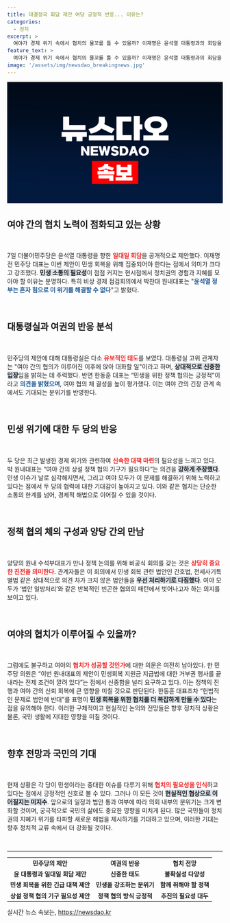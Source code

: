 ```yaml
---
title: 대결정국 회담 제안 여당 긍정적 반응... 이유는?
categories:
  - 정치
excerpt: >
  여야가 경제 위기 속에서 협치의 물꼬를 틀 수 있을까? 이재명은 윤석열 대통령과의 회담을 제안했지만, 정부의 반응은 미온적이다. 민생 의제를 통해 대화 재개를 모색하는데, 법안 처리 과정에서 다시 충돌할 가능성도 제기된다. 클릭하여 진실을 확인하세요!
feature_text: >
  여야가 경제 위기 속에서 협치의 물꼬를 틀 수 있을까? 이재명은 윤석열 대통령과의 회담을 제안했지만, 정부의 반응은 미온적이다. 민생 의제를 통해 대화 재개를 모색하는데, 법안 처리 과정에서 다시 충돌할 가능성도 제기된다. 클릭하여 진실을 확인하세요!
image: '/assets/img/newsdao_breakingnews.jpg'
---
```


<p><img src="/assets/img/newsdao_breakingnews.jpg" alt="flaretime 속보" /></p>

<h2 data-ke-size="size26">여야 간의 협치 노력이 점화되고 있는 상황</h2>

<p data-ke-size="size16">&nbsp;</p>

<p>7일 더불어민주당은 윤석열 대통령을 향한 <b><span style="color: #ee2323;">일대일 회담</span></b>을 공개적으로 제안했다. 이재명 전 민주당 대표는 이번 제안이 민생 회복을 위해 집중되어야 한다는 점에서 의미가 크다고 강조했다. <b><span style="background-color: #21538527;">민생 소통의 필요성</span></b>이 점점 커지는 현시점에서 정치권의 경험과 지혜를 모아야 할 이유는 분명하다. 특히 비상 경제 점검회의에서 박찬대 원내대표는 "<b><span style="color: #1a5490;">윤석열 정부는 혼자 힘으로 이 위기를 해결할 수 없다</span></b>"고 밝혔다. </p>

<p data-ke-size="size16">&nbsp;</p>

<h2 data-ke-size="size26">대통령실과 여권의 반응 분석</h2>

<p data-ke-size="size16">&nbsp;</p>

<p>민주당의 제안에 대해 대통령실은 다소 <b><span style="color: #ee2323;">유보적인 태도</span></b>를 보였다. 대통령실 고위 관계자는 "여야 간의 협의가 이루어진 이후에 앉아 대화할 일"이라고 하며, <b><span style="background-color: #21538527;">상대적으로 신중한 입장</span></b>임을 밝히는 데 주력했다. 반면 한동훈 대표는 “민생을 위한 정책 협의는 긍정적”이라고 <b><span style="color: #1a5490;">의견을 밝혔으며</span></b>, 여야 협의 체 결성을 높이 평가했다. 이는 여야 간의 긴장 관계 속에서도 기대되는 분위기를 반영한다.</p>

<p data-ke-size="size16">&nbsp;</p>

<h2 data-ke-size="size26">민생 위기에 대한 두 당의 반응</h2>

<p data-ke-size="size16">&nbsp;</p>

<p>두 당은 최근 발생한 경제 위기와 관련하여 <b><span style="color: #ee2323;">신속한 대책 마련</span></b>의 필요성을 느끼고 있다. 박 원내대표는 “여야 간의 상설 정책 협의 기구가 필요하다”는 의견을 <b><span style="background-color: #21538527;">강하게 주장했다</span></b>. 민생 이슈가 날로 심각해지면서, 그리고 여야 모두가 이 문제를 해결하기 위해 노력하고 있다는 점에서 두 당의 협력에 대한 기대감이 높아지고 있다. 이와 같은 협치는 단순한 소통의 한계를 넘어, 경제적 해법으로 이어질 수 있을 것이다. </p>

<p data-ke-size="size16">&nbsp;</p>

<h2 data-ke-size="size26">정책 협의 체의 구성과 양당 간의 만남</h2>

<p data-ke-size="size16">&nbsp;</p>

<p>양당의 원내 수석부대표가 만나 정책 논의를 위해 비공식 회의를 갖는 것은 <b><span style="color: #ee2323;">상당히 중요한 진전을 의미한다</span></b>. 관계자들은 이 회의에서 민생 회복 관련 법안인 간호법, 전세사기특별법 같은 상대적으로 의견 차가 크지 않은 법안들을 <b><span style="background-color: #21538527;">우선 처리하기로 다짐했다</span></b>. 여야 모두가 ‘법안 일방처리’와 같은 반복적인 빈곤한 협의의 패턴에서 벗어나고자 하는 의지를 보이고 있다.</p>

<p data-ke-size="size16">&nbsp;</p>

<h2 data-ke-size="size26">여야의 협치가 이루어질 수 있을까?</h2>

<p data-ke-size="size16">&nbsp;</p>

<p>그럼에도 불구하고 여야의 <b><span style="color: #ee2323;">협치가 성공할 것인가</span></b>에 대한 의문은 여전히 남아있다. 한 민주당 의원은 “이번 원내대표의 제안이 민생회복 지원금 지급법에 대한 거부권 행사를 끝내라는 전제 조건이 깔려 있다”는 점에서 신중함을 널리 요구하고 있다. 이는 정책의 진행과 여야 간의 신뢰 회복에 큰 영향을 미칠 것으로 판단된다. 한동훈 대표조차 “헌법적인 문제로 법안에 반대”를 표명이 <b><span style="background-color: #21538527;">민생 회복을 위한 협치를 더 복잡하게 만들 수 있다</span></b>는 점을 유의해야 한다. 이러한 구체적이고 현실적인 논의와 전망들은 향후 정치적 상황은 물론, 국민 생활에 지대한 영향을 미칠 것이다.</p>

<p data-ke-size="size16">&nbsp;</p>

<h2 data-ke-size="size26">향후 전망과 국민의 기대</h2>

<p data-ke-size="size16">&nbsp;</p>

<p>현재 상황은 각 당이 민생이라는 중대한 이슈를 다루기 위해 <b><span style="color: #ee2323;">협치의 필요성을 인식</span></b>하고 있다는 점에서 긍정적인 신호로 볼 수 있다. 그러나 이 모든 것이 <b><span style="background-color: #21538527;">현실적인 협상으로 이어질지는 미지수</span></b>. 앞으로의 일정과 법안 통과 여부에 따라 의회 내부의 분위기는 크게 변화할 것이며, 궁극적으로 국민의 삶에도 중요한 영향을 미치게 된다. 많은 국민들이 정치권의 지혜가 위기를 타파할 새로운 해법을 제시하기를 기대하고 있으며, 이러한 기대는 향후 정치적 교류 속에서 더 강화될 것이다. </p>

<p data-ke-size="size16">&nbsp;</p>

<hr>

<table style="width: 100%; border-collapse: collapse; border: 0;">
<tr>
<td style="text-align: center; height: 17px;"><b>민주당의 제안</b></td>
<td style="text-align: center; height: 17px;"><b>여권의 반응</b></td>
<td style="text-align: center; height: 17px;"><b>협치 전망</b></td>
</tr>
<tr>
<td style="text-align: center; height: 17px;"><b>윤 대통령과 일대일 회담 제안</b></td>
<td style="text-align: center; height: 17px;"><b>신중한 태도</b></td>
<td style="text-align: center; height: 17px;"><b>불확실성 다양성</b></td>
</tr>
<tr>
<td style="text-align: center; height: 17px;"><b>민생 회복을 위한 긴급 대책 제안</b></td>
<td style="text-align: center; height: 17px;"><b>민생을 강조하는 분위기</b></td>
<td style="text-align: center; height: 17px;"><b>함께 취해야 할 정책</b></td>
</tr>
<tr>
<td style="text-align: center; height: 17px;"><b>상설 정책 협의 기구 필요성 제안</b></td>
<td style="text-align: center; height: 17px;"><b>정책 협의 방식 긍정적</b></td>
<td style="text-align: center; height: 17px;"><b>추진의 필요성 대두</b></td>
</tr>
</table>
실시간 뉴스 속보는, <a href="https://newsdao.kr" rel="dofollow">https://newsdao.kr</a>


